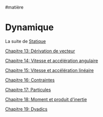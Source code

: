 #matière 
# Dynamique

La suite de [Statique](../../S2/APP6/S2APP6.md)

[Chapitre 13: Dérivation de vecteur](Dérivation%20de%20vecteur.md)

[Chapitre 14: Vitesse et accélération angulaire](Vitesse%20et%20accélération%20angulaire.md)

[Chapitre 15: Vitesse et accélération linéaire](Vitesse%20et%20accélération%20linéaire.md)

[Chapitre 16: Contraintes](Contraintes.md)

[Chapitre 17: Particules](Particules.md)

[Chapitre 18: Moment et produit d'inertie](Moment%20et%20produit%20d'inertie.md)

[Chapitre 19: Dyadics](Dyadics.md)

